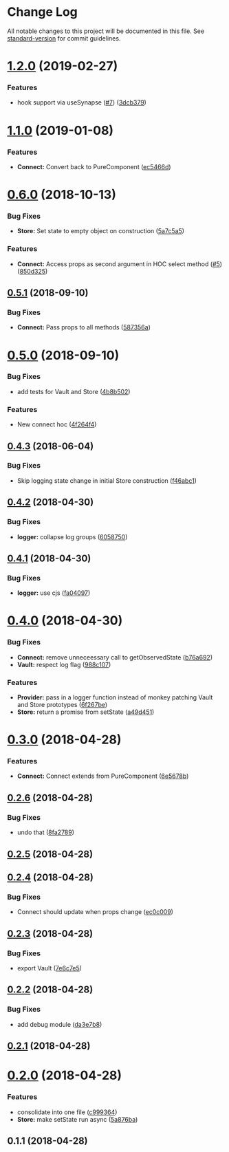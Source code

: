 # Change Log

All notable changes to this project will be documented in this file. See [standard-version](https://github.com/conventional-changelog/standard-version) for commit guidelines.

<a name="1.2.0"></a>
# [1.2.0](https://github.com/kylealwyn/synaptik/compare/v1.1.0...v1.2.0) (2019-02-27)


### Features

* hook support via useSynapse ([#7](https://github.com/kylealwyn/synaptik/issues/7)) ([3dcb379](https://github.com/kylealwyn/synaptik/commit/3dcb379))



<a name="1.1.0"></a>
# [1.1.0](https://github.com/kylealwyn/synaptik/compare/v1.0.1...v1.1.0) (2019-01-08)


### Features

* **Connect:** Convert back to PureComponent ([ec5466d](https://github.com/kylealwyn/synaptik/commit/ec5466d))



<a name="0.6.0"></a>
# [0.6.0](https://github.com/kylealwyn/synaptik/compare/v0.5.1...v0.6.0) (2018-10-13)


### Bug Fixes

* **Store:** Set state to empty object on construction ([5a7c5a5](https://github.com/kylealwyn/synaptik/commit/5a7c5a5))


### Features

* **Connect:** Access props as second argument in HOC select method ([#5](https://github.com/kylealwyn/synaptik/issues/5)) ([850d325](https://github.com/kylealwyn/synaptik/commit/850d325))



<a name="0.5.1"></a>
## [0.5.1](https://github.com/kylealwyn/synaptik/compare/v0.5.0...v0.5.1) (2018-09-10)


### Bug Fixes

* **Connect:** Pass props to all methods ([587356a](https://github.com/kylealwyn/synaptik/commit/587356a))



<a name="0.5.0"></a>
# [0.5.0](https://github.com/kylealwyn/synaptik/compare/v0.4.3...v0.5.0) (2018-09-10)


### Bug Fixes

* add tests for Vault and Store ([4b8b502](https://github.com/kylealwyn/synaptik/commit/4b8b502))


### Features

* New connect hoc ([4f264f4](https://github.com/kylealwyn/synaptik/commit/4f264f4))



<a name="0.4.3"></a>
## [0.4.3](https://github.com/kylealwyn/synaptik/compare/v0.4.2...v0.4.3) (2018-06-04)


### Bug Fixes

* Skip logging state change in initial Store construction ([f46abc1](https://github.com/kylealwyn/synaptik/commit/f46abc1))



<a name="0.4.2"></a>
## [0.4.2](https://github.com/kylealwyn/synaptik/compare/v0.4.1...v0.4.2) (2018-04-30)


### Bug Fixes

* **logger:** collapse log groups ([6058750](https://github.com/kylealwyn/synaptik/commit/6058750))



<a name="0.4.1"></a>
## [0.4.1](https://github.com/kylealwyn/synaptik/compare/v0.4.0...v0.4.1) (2018-04-30)


### Bug Fixes

* **logger:** use cjs ([fa04097](https://github.com/kylealwyn/synaptik/commit/fa04097))



<a name="0.4.0"></a>
# [0.4.0](https://github.com/kylealwyn/synaptik/compare/v0.3.0...v0.4.0) (2018-04-30)


### Bug Fixes

* **Connect:** remove unneceessary call to getObservedState ([b76a692](https://github.com/kylealwyn/synaptik/commit/b76a692))
* **Vault:** respect log flag ([988c107](https://github.com/kylealwyn/synaptik/commit/988c107))


### Features

* **Provider:** pass in a logger function instead of monkey patching Vault and Store prototypes ([6f267be](https://github.com/kylealwyn/synaptik/commit/6f267be))
* **Store:** return a promise from setState ([a49d451](https://github.com/kylealwyn/synaptik/commit/a49d451))



<a name="0.3.0"></a>
# [0.3.0](https://github.com/kylealwyn/synaptik/compare/v0.2.6...v0.3.0) (2018-04-28)


### Features

* **Connect:** Connect extends from PureComponent ([6e5678b](https://github.com/kylealwyn/synaptik/commit/6e5678b))



<a name="0.2.6"></a>
## [0.2.6](https://github.com/kylealwyn/synaptik/compare/v0.2.5...v0.2.6) (2018-04-28)


### Bug Fixes

* undo that ([8fa2789](https://github.com/kylealwyn/synaptik/commit/8fa2789))



<a name="0.2.5"></a>
## [0.2.5](https://github.com/kylealwyn/synaptik/compare/v0.2.4...v0.2.5) (2018-04-28)



<a name="0.2.4"></a>
## [0.2.4](https://github.com/kylealwyn/synaptik/compare/v0.2.3...v0.2.4) (2018-04-28)


### Bug Fixes

* Connect should update when props change ([ec0c009](https://github.com/kylealwyn/synaptik/commit/ec0c009))



<a name="0.2.3"></a>
## [0.2.3](https://github.com/kylealwyn/synaptik/compare/v0.2.2...v0.2.3) (2018-04-28)


### Bug Fixes

* export Vault ([7e6c7e5](https://github.com/kylealwyn/synaptik/commit/7e6c7e5))



<a name="0.2.2"></a>

## [0.2.2](https://github.com/kylealwyn/synaptik/compare/v0.2.1...v0.2.2) (2018-04-28)

### Bug Fixes

* add debug module ([da3e7b8](https://github.com/kylealwyn/synaptik/commit/da3e7b8))

<a name="0.2.1"></a>

## [0.2.1](https://github.com/kylealwyn/synaptik/compare/v0.2.0...v0.2.1) (2018-04-28)

<a name="0.2.0"></a>

# [0.2.0](https://github.com/kylealwyn/synaptik/compare/v0.1.1...v0.2.0) (2018-04-28)

### Features

* consolidate into one file ([c999364](https://github.com/kylealwyn/synaptik/commit/c999364))
* **Store:** make setState run async ([5a876ba](https://github.com/kylealwyn/synaptik/commit/5a876ba))

<a name="0.1.1"></a>

## 0.1.1 (2018-04-28)
